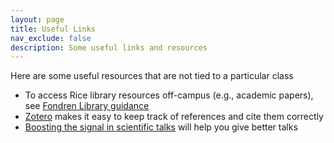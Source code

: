 ```yaml
---
layout: page
title: Useful Links
nav_exclude: false
description: Some useful links and resources
---
```


Here are some useful resources that are not tied to a particular class

* To access Rice library resources off-campus (e.g., academic papers), see [Fondren Library guidance](https://library.rice.edu/offcampus)
* [Zotero](https://dossgollin-lab.github.io/lab-guide/toolkit/zotero/) makes it easy to keep track of references and cite them correctly
* [Boosting the signal in scientific talks](https://doi.org/10.1038/d41586-020-00838-3) will help you give better talks
